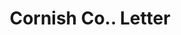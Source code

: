 ---
doi: 10.7916/D8KP9D68
date_other: '1906'
date_other_textual: '1906'
form: correspondence
genre:
- Letters (correspondence)
name:
- Cornish Co.
object_in_context_url: https://biggert.cul.columbia.edu/items/view/ave_biggert_00823
subject_hierarchical_geographic:
- Washington, New Jersey, United States
subject_name:
- Cornish Co.
title: Cornish Co.. Letter
sort_title: Cornish Co.. Letter
call_number: ave_biggert_00823
coordinates:
- 40.758525,-74.98319
pid: ave_biggert_00823
identifiers: ave_biggert_00823
thumbnail: https://derivativo-2.library.columbia.edu/iiif/2/ldpd:345394/full/!256,256/0/native.jpg
permalink: "/biggert/ave_biggert_00823/"
layout: iiif-image-page
---